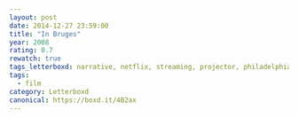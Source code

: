 ```yaml
---
layout: post 
date: 2014-12-27 23:59:00
title: "In Bruges"
year: 2008
rating: 0.7
rewatch: true
tags_letterboxd: narrative, netflix, streaming, projector, philadelphia, Leah
tags:
  - film
category: Letterboxd
canonical: https://boxd.it/4B2ax
---
```

